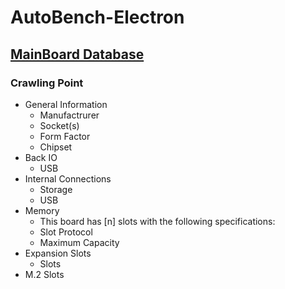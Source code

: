 # AutoBench-Electron

## [MainBoard Database](https://motherboarddb.com/motherboards)
### Crawling Point
- General Information
  - Manufactrurer
  - Socket(s)
  - Form Factor
  - Chipset
- Back IO
  - USB
- Internal Connections
  - Storage
  - USB
- Memory
  - This board has [n] slots with the following specifications:
  - Slot Protocol
  - Maximum Capacity
- Expansion Slots
  - Slots
- M.2 Slots